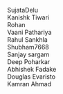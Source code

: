 SujataDelu
<br />
Kanishk Tiwari
<br />
Rohan
<br />
Vaani Pathariya
<br />
Rahul Sankhla
<br />
Shubham7668
<br />
Sanjay sargam
<br />
Deep Poharkar
<br />
Abhishek Fadake
<br />
Douglas Evaristo
<br />
Kamran Ahmad
<br />
